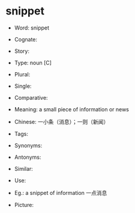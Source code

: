 # snippet

- Word: snippet
- Cognate: 
- Story: 

- Type: noun [C]
- Plural: 
- Single: 
- Comparative: 
- Meaning: a small piece of information or news
- Chinese: 一小条（消息）；一则（新闻）
- Tags: 
- Synonyms: 
- Antonyms: 
- Similar: 
- Use: 
- Eg.: a snippet of information 一点消息
- Picture: 


